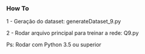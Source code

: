 ### How To 

1 - Geração do dataset: generateDataset_9.py

2 - Rodar arquivo principal para treinar a rede: Q9.py

Ps: Rodar com Python 3.5 ou superior 
